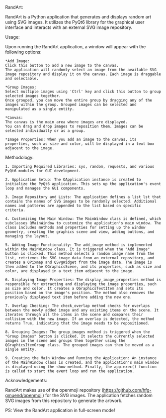 RandArt:

RandArt is a Python application that generates and displays random art using SVG images. 
It utilizes the PyQt6 library for the graphical user interface and interacts with an external SVG image repository.

Usage:

Upon running the RandArt application, a window will appear with the following options:

    *Add Image: 
    Click this button to add a new image to the canvas. 
    The application will randomly select an image from the available SVG image repository and display it on the canvas. Each image is draggable and selectable.

    *Group Images: 
    Select multiple images using 'Ctrl' key and click this button to group selected images together. 
    Once grouped, you can move the entire group by dragging any of the images within the group. Grouped images can be selected and manipulated as a single entity.

    *Canvas: 
    The canvas is the main area where images are displayed. 
    You can drag and drop images to reposition them. Images can be selected individually or as a group.

    *Image Properties: When you add an image to the canvas, its properties, such as size and color, will be displayed in a text box adjacent to the image.
    
Methodology:

    1. Importing Required Libraries: sys, random, requests, and various PyQt6 modules for GUI development.

    2. Application Setup: The QApplication instance is created to initialize the PyQt6 application. This sets up the application's event loop and manages the GUI components.

    3. Image Repository and Lists: The application defines a list lst that contains the names of SVG images to be randomly selected. Additional names and patterns are appended to the list based on specific criteria.

    4. Customizing the Main Window: The MainWindow class is defined, which subclasses QMainWindow to customize the application's main window. The class includes methods and properties for setting up the window geometry, creating the graphics scene and view, adding buttons, and managing the layout.

    5. Adding Image Functionality: The add_image method is implemented within the MainWindow class. It is triggered when the "Add Image" button is clicked. This method selects a random image name from the list, retrieves the SVG image data from an external repository, and creates a QPixmap and QSvgWidget from the image data. The image is then added to the QGraphicsScene, and its properties, such as size and color, are displayed in a text item adjacent to the image.

    6. Displaying Image Properties: The display_image_properties method is responsible for extracting and displaying the image properties, such as size and color. It creates a QGraphicsTextItem and sets its position based on the image's position. The method also removes the previously displayed text item before adding the new one.

    7. Overlap Checking: The check_overlap method checks for overlaps between the newly added image and any existing items on the scene. It iterates through all the items in the scene and compares their collision with the new image. If an overlap is detected, the method returns True, indicating that the image needs to be repositioned.

    8. Grouping Images: The group_images method is triggered when the "Group Images" button is clicked. It selects the currently selected images in the scene and groups them together using the QGraphicsItemGroup class. The grouped images can then be moved as a single entity.

    9. Creating the Main Window and Running the Application: An instance of the MainWindow class is created, and the application's main window is displayed using the show method. Finally, the app.exec() function is called to start the event loop and run the application.
    
Acknowledgements:

RandArt makes use of the openmoji repository (https://github.com/hfg-gmuend/openmoji) for the SVG images. 
The application fetches random SVG images from this repository to generate the artwork.

PS: View the RandArt application in full-screen mode!
